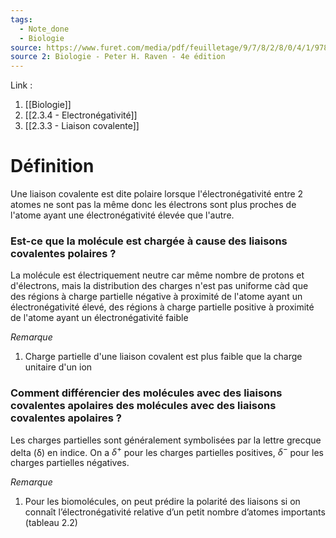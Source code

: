 ```yaml
---
tags:
  - Note_done
  - Biologie
source: https://www.furet.com/media/pdf/feuilletage/9/7/8/2/8/0/4/1/9782804184582.pdf
source 2: Biologie - Peter H. Raven - 4e édition
---
```


Link : 
1. [[Biologie]] 
2. [[2.3.4 - Electronégativité]] 
3. [[2.3.3 - Liaison covalente]]

# Définition
Une liaison covalente est dite polaire lorsque l'électronégativité entre 2 atomes ne sont pas la même donc les électrons sont plus proches de l'atome ayant une électronégativité élevée que l'autre.

### Est-ce que la molécule est chargée à cause des liaisons covalentes polaires ?
La molécule est électriquement neutre car même nombre de protons et d'électrons, mais la distribution des charges n'est pas uniforme càd que des régions à charge partielle négative à proximité de l'atome ayant un électronégativité élevé, des régions à charge partielle positive à proximité de l'atome ayant un électronégativité faible

_Remarque_
1. Charge partielle d'une liaison covalent est plus faible que la charge unitaire d'un ion

### Comment différencier des molécules avec des liaisons covalentes apolaires des molécules avec des liaisons covalentes apolaires ?
Les charges partielles sont généralement symbolisées par la lettre grecque delta (δ) en indice. 
On a $δ^{+}$ pour les charges partielles positives, $δ^{-}$ pour les charges partielles négatives.

_Remarque_
1. Pour les biomolécules, on peut prédire la polarité des liaisons si on connaît l’électronégativité relative d’un petit nombre d’atomes importants (tableau 2.2)